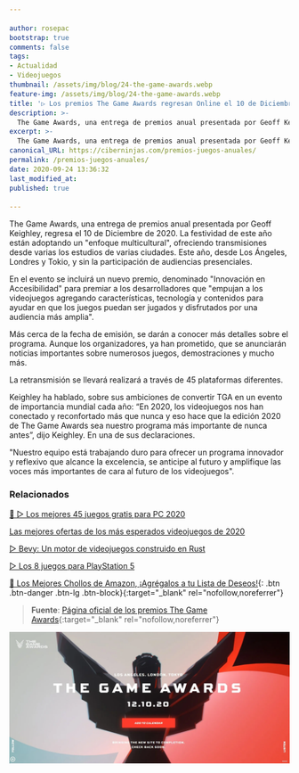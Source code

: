 ```yaml
---

author: rosepac
bootstrap: true
comments: false
tags:
- Actualidad
- Videojuegos
thumbnail: /assets/img/blog/24-the-game-awards.webp
feature-img: /assets/img/blog/24-the-game-awards.webp
title: '▷ Los premios The Game Awards regresan Online el 10 de Diciembre 2020'
description: >-
  The Game Awards, una entrega de premios anual presentada por Geoff Keighley, regresa el 10 de diciembre. Este año se transmitirá desde estudios en Los Ángeles, Londres y Tokio a más de 45 plataformas.
excerpt: >-
  The Game Awards, una entrega de premios anual presentada por Geoff Keighley, regresa el 10 de diciembre. Este año se transmitirá desde estudios en Los Ángeles, Londres y Tokio a más de 45 plataformas.
canonical_URL: https://ciberninjas.com/premios-juegos-anuales/
permalink: /premios-juegos-anuales/
date: 2020-09-24 13:36:32
last_modified_at: 
published: true

---
```


The Game Awards, una entrega de premios anual presentada por Geoff Keighley, regresa el 10 de Diciembre de 2020. La festividad de este año están adoptando un "enfoque multicultural", ofreciendo transmisiones desde varias los estudios de varias ciudades. Este año, desde Los Ángeles, Londres y Tokio, y sin la participación de audiencias presenciales.

En el evento se incluirá un nuevo premio, denominado "Innovación en Accesibilidad" para premiar a los desarrolladores que "empujan a los videojuegos agregando características, tecnología y contenidos para ayudar en que los juegos puedan ser jugados y disfrutados por una audiencia más amplia".

Más cerca de la fecha de emisión, se darán a conocer más detalles sobre el programa. Aunque los organizadores, ya han prometido, que se anunciarán noticias importantes sobre numerosos juegos, demostraciones y mucho más.

La retransmisión se llevará realizará a través de 45 plataformas diferentes.

Keighley ha hablado, sobre sus ambiciones de convertir TGA en un evento de importancia mundial cada año: “En 2020, los videojuegos nos han conectado y reconfortado más que nunca y eso hace que la edición 2020 de The Game Awards sea nuestro programa más importante de nunca antes”, dijo Keighley. En una de sus declaraciones.

"Nuestro equipo está trabajando duro para ofrecer un programa innovador y reflexivo que alcance la excelencia, se anticipe al futuro y amplifique las voces más importantes de cara al futuro de los videojuegos".

### **Relacionados** <!-- omit in toc -->

[🥇 ▷ Los mejores 45 juegos gratis para PC 2020](https://ciberninjas.com/videojuegos-gratis/)

[Las mejores ofertas de los más esperados videojuegos de 2020](https://ciberninjas.com/videojuegos/)

[▷ Bevy: Un motor de videojuegos construido en Rust](https://ciberninjas.com/bevy-motor-videojuegos-rust/)

[▷ Los 8 juegos para PlayStation 5](https://ciberninjas.com/rumores-juegos-ps5/)

[🛒 Los Mejores Chollos de Amazon, ¡Agrégalos a tu Lista de Deseos!](/amazon/ "Los Mejores Chollos de Amazon, Ofertas Flash, Black Monday y Amazon Prime Day"){: .btn .btn-danger .btn-lg .btn-block}{:target="_blank" rel="nofollow,noreferrer"}

> **Fuente**: [Página oficial de los premios The Game Awards](https://thegameawards.com/es-es "Página oficial de los premios The Game Awards"){:target="_blank" rel="nofollow,noreferrer"}

![Los premios The Game Awards regresan Online el 10 de Diciembre 2020](/assets/img/blog/24-the-game-awards.webp "Los premios The Game Awards regresan Online el 10 de Diciembre 2020")